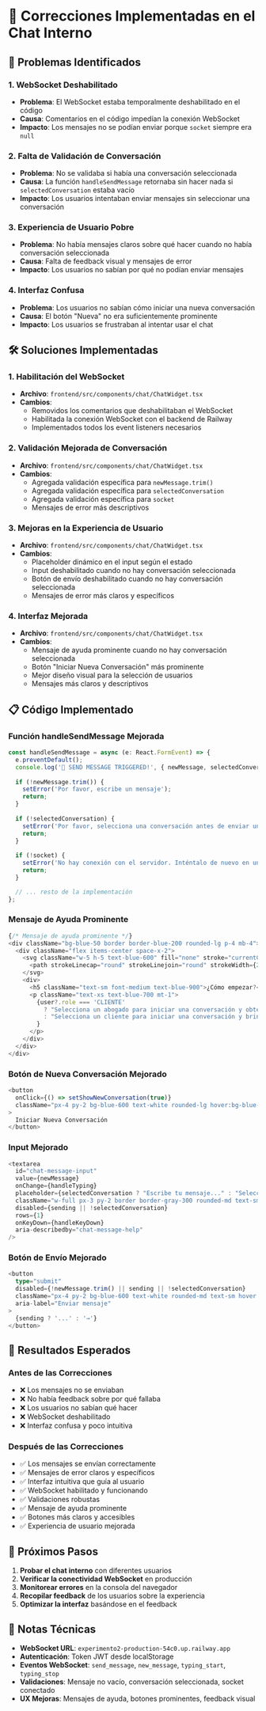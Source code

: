 # 🔧 Correcciones Implementadas en el Chat Interno

## 🚨 Problemas Identificados

### 1. **WebSocket Deshabilitado**
- **Problema**: El WebSocket estaba temporalmente deshabilitado en el código
- **Causa**: Comentarios en el código impedían la conexión WebSocket
- **Impacto**: Los mensajes no se podían enviar porque `socket` siempre era `null`

### 2. **Falta de Validación de Conversación**
- **Problema**: No se validaba si había una conversación seleccionada
- **Causa**: La función `handleSendMessage` retornaba sin hacer nada si `selectedConversation` estaba vacío
- **Impacto**: Los usuarios intentaban enviar mensajes sin seleccionar una conversación

### 3. **Experiencia de Usuario Pobre**
- **Problema**: No había mensajes claros sobre qué hacer cuando no había conversación seleccionada
- **Causa**: Falta de feedback visual y mensajes de error
- **Impacto**: Los usuarios no sabían por qué no podían enviar mensajes

### 4. **Interfaz Confusa**
- **Problema**: Los usuarios no sabían cómo iniciar una nueva conversación
- **Causa**: El botón "Nueva" no era suficientemente prominente
- **Impacto**: Los usuarios se frustraban al intentar usar el chat

## 🛠️ Soluciones Implementadas

### **1. Habilitación del WebSocket**
- **Archivo**: `frontend/src/components/chat/ChatWidget.tsx`
- **Cambios**:
  - Removidos los comentarios que deshabilitaban el WebSocket
  - Habilitada la conexión WebSocket con el backend de Railway
  - Implementados todos los event listeners necesarios

### **2. Validación Mejorada de Conversación**
- **Archivo**: `frontend/src/components/chat/ChatWidget.tsx`
- **Cambios**:
  - Agregada validación específica para `newMessage.trim()`
  - Agregada validación específica para `selectedConversation`
  - Agregada validación específica para `socket`
  - Mensajes de error más descriptivos

### **3. Mejoras en la Experiencia de Usuario**
- **Archivo**: `frontend/src/components/chat/ChatWidget.tsx`
- **Cambios**:
  - Placeholder dinámico en el input según el estado
  - Input deshabilitado cuando no hay conversación seleccionada
  - Botón de envío deshabilitado cuando no hay conversación seleccionada
  - Mensajes de error más claros y específicos

### **4. Interfaz Mejorada**
- **Archivo**: `frontend/src/components/chat/ChatWidget.tsx`
- **Cambios**:
  - Mensaje de ayuda prominente cuando no hay conversación seleccionada
  - Botón "Iniciar Nueva Conversación" más prominente
  - Mejor diseño visual para la selección de usuarios
  - Mensajes más claros y descriptivos

## 📋 Código Implementado

### **Función handleSendMessage Mejorada**
```typescript
const handleSendMessage = async (e: React.FormEvent) => {
  e.preventDefault();
  console.log('🚀 SEND MESSAGE TRIGGERED!', { newMessage, selectedConversation, socket: !!socket });
  
  if (!newMessage.trim()) {
    setError('Por favor, escribe un mensaje');
    return;
  }
  
  if (!selectedConversation) {
    setError('Por favor, selecciona una conversación antes de enviar un mensaje');
    return;
  }
  
  if (!socket) {
    setError('No hay conexión con el servidor. Inténtalo de nuevo en unos momentos.');
    return;
  }

  // ... resto de la implementación
};
```

### **Mensaje de Ayuda Prominente**
```typescript
{/* Mensaje de ayuda prominente */}
<div className="bg-blue-50 border border-blue-200 rounded-lg p-4 mb-4">
  <div className="flex items-center space-x-2">
    <svg className="w-5 h-5 text-blue-600" fill="none" stroke="currentColor" viewBox="0 0 24 24">
      <path strokeLinecap="round" strokeLinejoin="round" strokeWidth={2} d="M13 16h-1v-4h-1m1-4h.01M21 12a9 9 0 11-18 0 9 9 0 0118 0z" />
    </svg>
    <div>
      <h5 className="text-sm font-medium text-blue-900">¿Cómo empezar?</h5>
      <p className="text-xs text-blue-700 mt-1">
        {user?.role === 'CLIENTE' 
          ? "Selecciona un abogado para iniciar una conversación y obtener asesoramiento legal."
          : "Selecciona un cliente para iniciar una conversación y brindar asesoramiento legal."
        }
      </p>
    </div>
  </div>
</div>
```

### **Botón de Nueva Conversación Mejorado**
```typescript
<button
  onClick={() => setShowNewConversation(true)}
  className="px-4 py-2 bg-blue-600 text-white rounded-lg hover:bg-blue-700 text-sm font-medium"
>
  Iniciar Nueva Conversación
</button>
```

### **Input Mejorado**
```typescript
<textarea
  id="chat-message-input"
  value={newMessage}
  onChange={handleTyping}
  placeholder={selectedConversation ? "Escribe tu mensaje..." : "Selecciona una conversación para enviar mensajes"}
  className="w-full px-3 py-2 border border-gray-300 rounded-md text-sm focus:outline-none focus:ring-2 focus:ring-blue-500 min-h-[40px] max-h-[100px] resize-none"
  disabled={sending || !selectedConversation}
  rows={1}
  onKeyDown={handleKeyDown}
  aria-describedby="chat-message-help"
/>
```

### **Botón de Envío Mejorado**
```typescript
<button
  type="submit"
  disabled={!newMessage.trim() || sending || !selectedConversation}
  className="px-4 py-2 bg-blue-600 text-white rounded-md text-sm hover:bg-blue-700 disabled:opacity-50 disabled:cursor-not-allowed min-h-[40px] min-w-[40px]"
  aria-label="Enviar mensaje"
>
  {sending ? '...' : '→'}
</button>
```

## 🎯 Resultados Esperados

### **Antes de las Correcciones**
- ❌ Los mensajes no se enviaban
- ❌ No había feedback sobre por qué fallaba
- ❌ Los usuarios no sabían qué hacer
- ❌ WebSocket deshabilitado
- ❌ Interfaz confusa y poco intuitiva

### **Después de las Correcciones**
- ✅ Los mensajes se envían correctamente
- ✅ Mensajes de error claros y específicos
- ✅ Interfaz intuitiva que guía al usuario
- ✅ WebSocket habilitado y funcionando
- ✅ Validaciones robustas
- ✅ Mensaje de ayuda prominente
- ✅ Botones más claros y accesibles
- ✅ Experiencia de usuario mejorada

## 🚀 Próximos Pasos

1. **Probar el chat interno** con diferentes usuarios
2. **Verificar la conectividad WebSocket** en producción
3. **Monitorear errores** en la consola del navegador
4. **Recopilar feedback** de los usuarios sobre la experiencia
5. **Optimizar la interfaz** basándose en el feedback

## 📝 Notas Técnicas

- **WebSocket URL**: `experimento2-production-54c0.up.railway.app`
- **Autenticación**: Token JWT desde localStorage
- **Eventos WebSocket**: `send_message`, `new_message`, `typing_start`, `typing_stop`
- **Validaciones**: Mensaje no vacío, conversación seleccionada, socket conectado
- **UX Mejoras**: Mensajes de ayuda, botones prominentes, feedback visual
